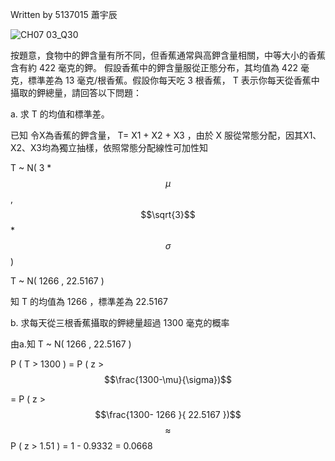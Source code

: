 Written by 5137015 蕭宇辰

![CH07 03_Q30](https://github.com/user-attachments/assets/3967f7a6-be70-459a-a1e0-93ac3b6f8fca)

按題意，食物中的鉀含量有所不同，但香蕉通常與高鉀含量相關，中等大小的香蕉含有約 422 毫克的鉀。
假設香蕉中的鉀含量服從正態分布，其均值為 422 毫克，標準差為 13 毫克/根香蕉。假設你每天吃 3 根香蕉，
T 表示你每天從香蕉中攝取的鉀總量，請回答以下問題：

a. 求 T 的均值和標準差。

已知 令X為香蕉的鉀含量， T= X1 + X2 + X3 ，由於 X 服從常態分配，因其X1、X2、X3均為獨立抽樣，依照常態分配線性可加性知

T ~  N( 3 * $$\mu$$ , $$\sqrt{3}$$ * $$\sigma $$ )  

T ~  N( 1266 , 22.5167 ) 

知 T 的均值為 1266 ，標準差為 22.5167

b. 求每天從三根香蕉攝取的鉀總量超過 1300 毫克的概率

由a.知 T ~  N( 1266 , 22.5167 ) 

P ( T > 1300 ) = P ( z > $$\frac{1300-\mu}{\sigma})$$

= P ( z > $$\frac{1300- 1266 }{ 22.5167 })$$ $$\approx$$ P ( z > 1.51 ) = 1 - 0.9332 = 0.0668
